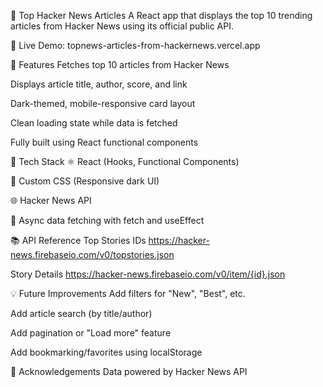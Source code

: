 📢 Top Hacker News Articles
A React app that displays the top 10 trending articles from Hacker News using its official public API.

🔗 Live Demo: topnews-articles-from-hackernews.vercel.app

🚀 Features
Fetches top 10 articles from Hacker News

Displays article title, author, score, and link

Dark-themed, mobile-responsive card layout

Clean loading state while data is fetched

Fully built using React functional components

🧠 Tech Stack
⚛️ React (Hooks, Functional Components)

🎨 Custom CSS (Responsive dark UI)

🌐 Hacker News API

🔁 Async data fetching with fetch and useEffect

📚 API Reference
Top Stories IDs
https://hacker-news.firebaseio.com/v0/topstories.json

Story Details
https://hacker-news.firebaseio.com/v0/item/{id}.json

💡 Future Improvements
Add filters for "New", "Best", etc.

Add article search (by title/author)

Add pagination or "Load more" feature

Add bookmarking/favorites using localStorage

🙌 Acknowledgements
Data powered by Hacker News API
